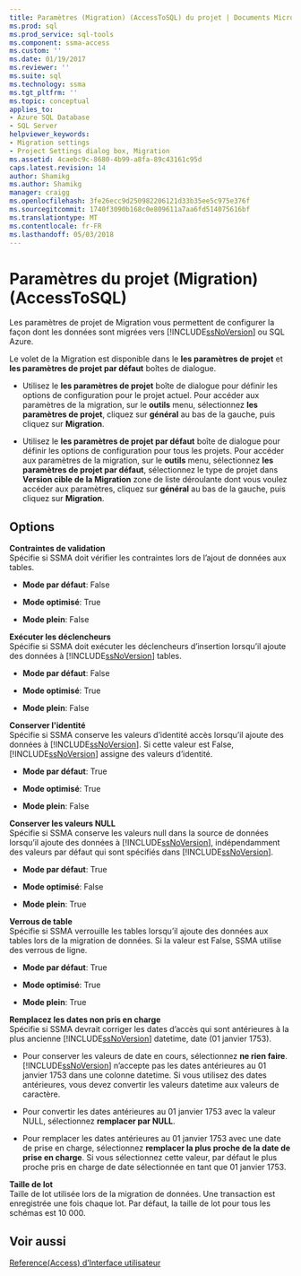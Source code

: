 ```yaml
---
title: Paramètres (Migration) (AccessToSQL) du projet | Documents Microsoft
ms.prod: sql
ms.prod_service: sql-tools
ms.component: ssma-access
ms.custom: ''
ms.date: 01/19/2017
ms.reviewer: ''
ms.suite: sql
ms.technology: ssma
ms.tgt_pltfrm: ''
ms.topic: conceptual
applies_to:
- Azure SQL Database
- SQL Server
helpviewer_keywords:
- Migration settings
- Project Settings dialog box, Migration
ms.assetid: 4caebc9c-8680-4b99-a8fa-89c43161c95d
caps.latest.revision: 14
author: Shamikg
ms.author: Shamikg
manager: craigg
ms.openlocfilehash: 3fe26ecc9d250982206121d33b35ee5c975e376f
ms.sourcegitcommit: 1740f3090b168c0e809611a7aa6fd514075616bf
ms.translationtype: MT
ms.contentlocale: fr-FR
ms.lasthandoff: 05/03/2018
---
```

# <a name="project-settings-migration-accesstosql"></a>Paramètres du projet (Migration) (AccessToSQL)
Les paramètres de projet de Migration vous permettent de configurer la façon dont les données sont migrées vers [!INCLUDE[ssNoVersion](../../includes/ssnoversion_md.md)] ou SQL Azure.  
  
Le volet de la Migration est disponible dans le **les paramètres de projet** et **les paramètres de projet par défaut** boîtes de dialogue.  
  
-   Utilisez le **les paramètres de projet** boîte de dialogue pour définir les options de configuration pour le projet actuel. Pour accéder aux paramètres de la migration, sur le **outils** menu, sélectionnez **les paramètres de projet**, cliquez sur **général** au bas de la gauche, puis cliquez sur **Migration**.  
  
-   Utilisez le **les paramètres de projet par défaut** boîte de dialogue pour définir les options de configuration pour tous les projets. Pour accéder aux paramètres de la migration, sur le **outils** menu, sélectionnez **les paramètres de projet par défaut**, sélectionnez le type de projet dans **Version cible de la Migration** zone de liste déroulante dont vous voulez accéder aux paramètres, cliquez sur **général** au bas de la gauche, puis cliquez sur **Migration**.  
  
## <a name="options"></a>Options  
**Contraintes de validation**  
Spécifie si SSMA doit vérifier les contraintes lors de l’ajout de données aux tables.  
  
-   **Mode par défaut**: False  
  
-   **Mode optimisé**: True  
  
-   **Mode plein**: False  
  
**Exécuter les déclencheurs**  
Spécifie si SSMA doit exécuter les déclencheurs d’insertion lorsqu’il ajoute des données à [!INCLUDE[ssNoVersion](../../includes/ssnoversion_md.md)] tables.  
  
-   **Mode par défaut**: False  
  
-   **Mode optimisé**: True  
  
-   **Mode plein**: False  
  
**Conserver l'identité**  
Spécifie si SSMA conserve les valeurs d’identité accès lorsqu’il ajoute des données à [!INCLUDE[ssNoVersion](../../includes/ssnoversion_md.md)]. Si cette valeur est False, [!INCLUDE[ssNoVersion](../../includes/ssnoversion_md.md)] assigne des valeurs d’identité.  
  
-   **Mode par défaut**: True  
  
-   **Mode optimisé**: True  
  
-   **Mode plein**: False  
  
**Conserver les valeurs NULL**  
Spécifie si SSMA conserve les valeurs null dans la source de données lorsqu’il ajoute des données à [!INCLUDE[ssNoVersion](../../includes/ssnoversion_md.md)], indépendamment des valeurs par défaut qui sont spécifiés dans [!INCLUDE[ssNoVersion](../../includes/ssnoversion_md.md)].  
  
-   **Mode par défaut**: True  
  
-   **Mode optimisé**: False  
  
-   **Mode plein**: True  
  
**Verrous de table**  
Spécifie si SSMA verrouille les tables lorsqu’il ajoute des données aux tables lors de la migration de données. Si la valeur est False, SSMA utilise des verrous de ligne.  
  
-   **Mode par défaut**: True  
  
-   **Mode optimisé**: True  
  
-   **Mode plein**: True  
  
**Remplacez les dates non pris en charge**  
Spécifie si SSMA devrait corriger les dates d’accès qui sont antérieures à la plus ancienne [!INCLUDE[ssNoVersion](../../includes/ssnoversion_md.md)] datetime, date (01 janvier 1753).  
  
-   Pour conserver les valeurs de date en cours, sélectionnez **ne rien faire**. [!INCLUDE[ssNoVersion](../../includes/ssnoversion_md.md)] n’accepte pas les dates antérieures au 01 janvier 1753 dans une colonne datetime. Si vous utilisez des dates antérieures, vous devez convertir les valeurs datetime aux valeurs de caractère.  
  
-   Pour convertir les dates antérieures au 01 janvier 1753 avec la valeur NULL, sélectionnez **remplacer par NULL**.  
  
-   Pour remplacer les dates antérieures au 01 janvier 1753 avec une date de prise en charge, sélectionnez **remplacer la plus proche de la date de prise en charge**. Si vous sélectionnez cette valeur, par défaut le plus proche pris en charge de date sélectionnée en tant que 01 janvier 1753.  
  
**Taille de lot**  
Taille de lot utilisée lors de la migration de données. Une transaction est enregistrée une fois chaque lot. Par défaut, la taille de lot pour tous les schémas est 10 000.  
  
## <a name="see-also"></a>Voir aussi  
[Reference(Access) d’Interface utilisateur](http://msdn.microsoft.com/en-us/af24c303-4a41-449b-9c86-d6558a97e839)  
  
